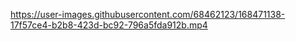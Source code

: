 

https://user-images.githubusercontent.com/68462123/168471138-17f57ce4-b2b8-423d-bc92-796a5fda912b.mp4


